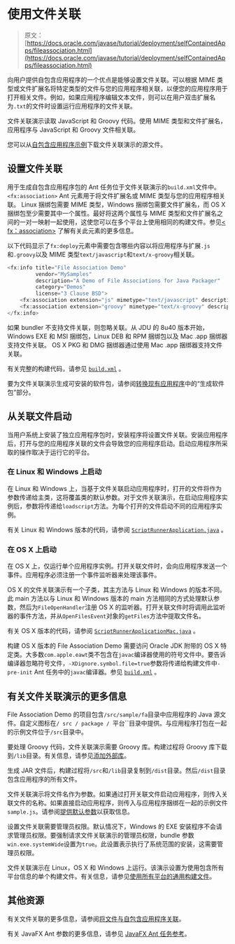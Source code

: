 # 使用文件关联

> 原文： [https://docs.oracle.com/javase/tutorial/deployment/selfContainedApps/fileassociation.html](https://docs.oracle.com/javase/tutorial/deployment/selfContainedApps/fileassociation.html)

向用户提供自包含应用程序的一个优点是能够设置文件关联。可以根据 MIME 类型或文件扩展名将特定类型的文件与您的应用程序相关联，以便您的应用程序用于打开相关文件。例如，如果应用程序编辑文本文件，则可以在用户双击扩展名为`.txt`的文件时设置运行应用程序的文件关联。

文件关联演示读取 JavaScript 和 Groovy 代码。使用 MIME 类型和文件扩展名，应用程序与 JavaScript 和 Groovy 文件相关联。

您可以从[自包含应用程序示例](../selfContainedApps/examplesIndex.html)下载文件关联演示的源文件。

## 设置文件关联

用于生成自包含应用程序包的 Ant 任务位于文件关联演示的`build.xml`文件中。 `<fx:association>` Ant 元素用于将文件扩展名或 MIME 类型与您的应用程序相关联。 Linux 捆绑包需要 MIME 类型，Windows 捆绑包需要文件扩展名，而 OS X 捆绑包至少需要其中一个属性。最好将这两个属性与 MIME 类型和文件扩展名之间的一对一映射一起使用，这使您可以在多个平台上使用相同的构建文件。参见[&lt; fx：association&gt;](https://docs.oracle.com/javase/8/docs/technotes/guides/deploy/javafx_ant_task_reference.html#JSDPG997) 了解有关此元素的更多信息。

以下代码显示了`fx:deploy`元素中需要包含哪些内容以将应用程序与扩展`.js`和`.groovy`以及 MIME 类型`text/javascript`和`text/x-groovy`相关联。

```java
<fx:info title="File Association Demo"
         vendor="MySamples"
         description="A Demo of File Associations for Java Packager"
         category="Demos"
         license="3 Clause BSD">
    <fx:association extension="js" mimetype="text/javascript" description="JavaScript Source"/>
    <fx:association extension="groovy" mimetype="text/x-groovy" description="Groovy Source"/>
</fx:info>

```

如果 bundler 不支持文件关联，则忽略关联。从 JDU 的 8u40 版本开始，Windows EXE 和 MSI 捆绑包，Linux DEB 和 RPM 捆绑包以及 Mac .app 捆绑器支持文件关联。 OS X PKG 和 DMG 捆绑器通过使用 Mac .app 捆绑器支持文件关联。

有关完整的构建代码，请参见 [`build.xml`](examples/packager_FileAssociations/build.xml) 。

要为文件关联演示生成可安装的软件包，请参阅[转换现有应用程序](../selfContainedApps/converting.html)中的“生成软件包”部分。

## 从关联文件启动

当用户系统上安装了独立应用程序包时，安装程​​序将设置文件关联。安装应用程序后，打开与您的应用程序关联的文件会导致您的应用程序启动。启动应用程序所采取的操作取决于运行它的平台。

### 在 Linux 和 Windows 上启动

在 Linux 和 Windows 上，当基于文件关联启动应用程序时，打开的文件将作为参数传递给主类，这将覆盖类的默认参数。对于文件关联演示，在启动应用程序实例后，参数将传递给`loadscript`方法。为每个打开的文件启动不同的应用程序实例。

有关 Linux 和 Windows 版本的代码，请参阅 [`ScriptRunnerApplication.java`](examples/packager_FileAssociations/src/sample/fa/ScriptRunnerApplication.java) 。

### 在 OS X 上启动

在 OS X 上，仅运行单个应用程序实例。打开关联文件时，会向应用程序发送一个事件。应用程序必须注册一个事件监听器来处理该事件。

OS X 的文件关联演示有一个子类，其主方法与 Linux 和 Windows 的版本不同。此 main 方法以与 Linux 和 Windows 版本的 main 方法相同的方式处理默认参数，然后为`FileOpenHandler`注册 OS X 的监听器。打开关联文件时将调用此监听器的事件方法，并从`OpenFilesEvent`对象的`getFiles`方法中提取文件名。

有关 OS X 版本的代码，请参阅 [`ScriptRunnerApplicationMac.java`](examples/packager_FileAssociations/src/sample/fa/ScriptRunnerApplicationMac.java) 。

构建 OS X 版本的 File Association Demo 需要访问 Oracle JDK 附带的 OS X 特定类。大多数`com.apple.eawt`类不包含在`javac`编译器使用的符号文件中。要告诉编译器忽略符号文件，`-XDignore.symbol.file=true`参数将传递给构建文件中`-pre-init` Ant 任务中的`javac`编译器。参见 [`build.xml`](examples/packager_FileAssociations/build.xml) 。

## 有关文件关联演示的更多信息

File Association Demo 的项目包含`/src/sample/fa`目录中应用程序的 Java 源文件。自定义图标在`/ src / package / `平台``目录中提供。与应用程序打包在一起的示例文件位于`/src`目录中。

要处理 Groovy 代码，文件关联演示需要 Groovy 库。构建过程将 Groovy 库下载到`/lib`目录。有关信息，请参见[添加外部库](../selfContainedApps/addlibrary.html)。

生成 JAR 文件后，构建过程将`/src`和`/lib`目录复制到`/dist`目录。然后`/dist`目录包含应用程序的所有文件。

文件关联演示将文件名作为参数。如果通过打开关联文件启动应用程序，则传入关联文件的名称。如果直接启动应用程序，则传入与应用程序捆绑在一起的示例文件`sample.js`。请参阅[提供默认参数](../selfContainedApps/defaultarg.html)以获取信息。

设置文件关联需要管理员权限。默认情况下，Windows 的 EXE 安装程序不会请求管理员权限。要强制请求文件关联演示的管理员权限，bundle 参数`win.exe.systemWide`设置为`true`。此设置表示执行了系统范围的安装，这需要管理员权限。

文件关联演示在 Linux，OS X 和 Windows 上运行。该演示设置为使用包含所有平台信息的单个构建文件。有关信息，请参见[使用所有平台的通用构建文件](../selfContainedApps/commonbuild.html)。

## 其他资源

有关文件关联的更多信息，请参阅[将文件与自包含应用程序关联](https://docs.oracle.com/javase/8/docs/technotes/guides/deploy/self-contained-packaging.html#JSDPG996)。

有关 JavaFX Ant 参数的更多信息，请参见 [JavaFX Ant 任务参考](https://docs.oracle.com/javase/8/docs/technotes/guides/deploy/javafx_ant_task_reference.html)。